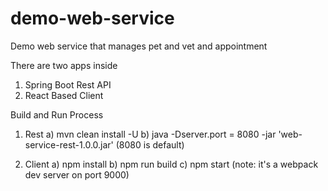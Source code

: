  # demo-web-service
Demo web service that manages pet and vet and appointment

There are two apps inside
1. Spring Boot Rest API
2. React Based Client

Build and Run Process
1. Rest
    a) mvn clean install -U
    b) java -Dserver.port = 8080 -jar 'web-service-rest-1.0.0.jar' (8080 is default)

2. Client
    a) npm install 
    b) npm run build
    c) npm start (note: it's a webpack dev server on port 9000)
